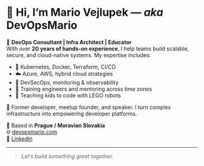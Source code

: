 # 👋 Hi, I’m **Mario Vejlupek** — _aka_ **DevOpsMario**

🎯 **DevOps Consultant | Infra Architect | Educator**  
With over **20 years of hands-on experience**, I help teams build scalable, secure, and cloud-native systems. My expertise includes:

- 🐳 Kubernetes, Docker, Terraform, CI/CD
- ☁️ Azure, AWS, hybrid cloud strategies
- 🔐 DevSecOps, monitoring & observability
- 👥 Training engineers and mentoring across time zones
- 🧱 Teaching kids to code with LEGO robots

🚀 Former developer, meetup founder, and speaker. I turn complex infrastructure into empowering developer platforms.

📍 Based in **Prague / Moravian Slovakia**  
🌐 [devopsmario.com](https://devopsmario.com)  
💼 [LinkedIn](https://www.linkedin.com/in/vejlupek)

---

> _Let’s build something great together._
